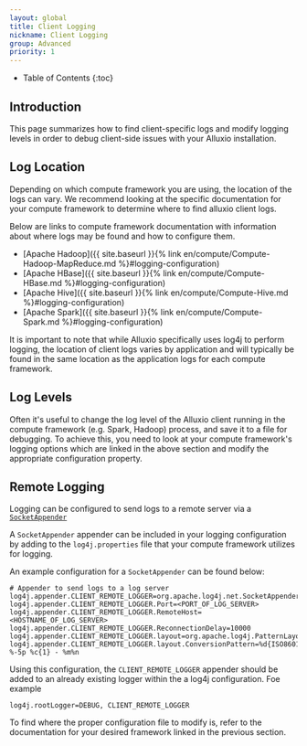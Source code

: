 ```yaml
---
layout: global
title: Client Logging
nickname: Client Logging
group: Advanced
priority: 1
---
```


* Table of Contents
{:toc}

## Introduction

This page summarizes how to find client-specific logs and modify logging levels in order to debug
client-side issues with your Alluxio installation.

## Log Location

Depending on which compute framework you are using, the location of the logs can vary. We
recommend looking at the specific documentation for your compute framework to determine where to
find alluxio client logs.

Below are links to compute framework documentation with information about where logs may be found
and how to configure them.

- [Apache Hadoop]({{ site.baseurl }}{% link en/compute/Compute-Hadoop-MapReduce.md %}#logging-configuration)
- [Apache HBase]({{ site.baseurl }}{% link en/compute/Compute-HBase.md %}#logging-configuration)
- [Apache Hive]({{ site.baseurl }}{% link en/compute/Compute-Hive.md %}#logging-configuration)
- [Apache Spark]({{ site.baseurl }}{% link en/compute/Compute-Spark.md %}#logging-configuration)

It is important to note that while Alluxio specifically uses log4j to perform logging, the location
of client logs varies by application and will typically be found in the same location as the
application logs for each compute framework.
 
## Log Levels

Often it's useful to change the log level of the Alluxio client running in the compute framework
(e.g. Spark, Hadoop) process, and save it to a file for debugging. To achieve this, you need to
look at your compute framework's logging options which are linked in the above section and modify
the appropriate configuration property.

## Remote Logging

Logging can be configured to send logs to a remote server via a
[`SocketAppender`](https://logging.apache.org/log4j/1.2/apidocs/org/apache/log4j/net/SocketAppender.html)

A `SocketAppender` appender can be included in your logging configuration by adding to the
`log4j.properties` file that your compute framework utilizes for logging.

An example configuration for a `SocketAppender` can be found below:

```properties
# Appender to send logs to a log server
log4j.appender.CLIENT_REMOTE_LOGGER=org.apache.log4j.net.SocketAppender
log4j.appender.CLIENT_REMOTE_LOGGER.Port=<PORT_OF_LOG_SERVER>
log4j.appender.CLIENT_REMOTE_LOGGER.RemoteHost=<HOSTNAME_OF_LOG_SERVER>
log4j.appender.CLIENT_REMOTE_LOGGER.ReconnectionDelay=10000
log4j.appender.CLIENT_REMOTE_LOGGER.layout=org.apache.log4j.PatternLayout
log4j.appender.CLIENT_REMOTE_LOGGER.layout.ConversionPattern=%d{ISO8601} %-5p %c{1} - %m%n
```

Using this configuration, the `CLIENT_REMOTE_LOGGER` appender should be added to an already
existing logger within the a log4j configuration. Foe example

```properties
log4j.rootLogger=DEBUG, CLIENT_REMOTE_LOGGER
```

To find where the proper configuration file to modify is, refer to the documentation for your
desired framework linked in the previous section.